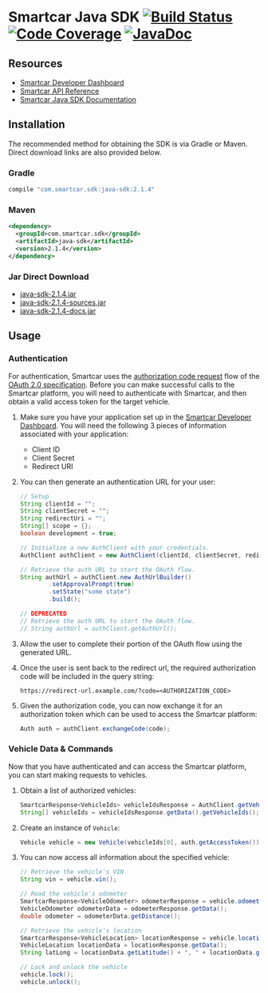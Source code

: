 # Smartcar Java SDK [![Build Status][ci-image]][ci-url] [![Code Coverage][coverage-image]][coverage-url] [![JavaDoc][javadoc-image]][javadoc-url]

## Resources
 * [Smartcar Developer Dashboard][smartcar-developer]
 * [Smartcar API Reference][smartcar-docs-api]
 * [Smartcar Java SDK Documentation][smartcar-sdk-javadoc]

## Installation
The recommended method for obtaining the SDK is via Gradle or Maven. Direct
download links are also provided below.

### Gradle
```groovy
compile "com.smartcar.sdk:java-sdk:2.1.4"
```

### Maven
```xml
<dependency>
  <groupId>com.smartcar.sdk</groupId>
  <artifactId>java-sdk</artifactId>
  <version>2.1.4</version>
</dependency>
```

### Jar Direct Download
* [java-sdk-2.1.4.jar](https://bintray.com/smartcar/library/download_file?file_path=com%2Fsmartcar%2Fsdk%2Fjava-sdk%2F2.1.4%2Fjava-sdk-2.1.4.jar)
* [java-sdk-2.1.4-sources.jar](https://bintray.com/smartcar/library/download_file?file_path=com%2Fsmartcar%2Fsdk%2Fjava-sdk%2F2.1.4%2Fjava-sdk-2.1.4-sources.jar)
* [java-sdk-2.1.4-docs.jar](https://bintray.com/smartcar/library/download_file?file_path=com%2Fsmartcar%2Fsdk%2Fjava-sdk%2F2.1.4%2Fjava-sdk-2.1.4-docs.jar)


## Usage

### Authentication
For authentication, Smartcar uses the [authorization code request][1] flow of
the [OAuth 2.0 specification][2]. Before you can make successful calls to the
Smartcar platform, you will need to authenticate with Smartcar, and then obtain
a valid access token for the target vehicle.



1.  Make sure you have your application set up in the
    [Smartcar Developer Dashboard][smartcar-developer]. You will need the following 3 pieces of
    information associated with your application:
    * Client ID
    * Client Secret
    * Redirect URI
2.  You can then generate an authentication URL for your user:

    ```java
    // Setup
    String clientId = "";
    String clientSecret = "";
    String redirectUri = "";
    String[] scope = {};
    boolean development = true;

    // Initialize a new AuthClient with your credentials.
    AuthClient authClient = new AuthClient(clientId, clientSecret, redirectUri, scope, development);

    // Retrieve the auth URL to start the OAuth flow.
    String authUrl = authClient.new AuthUrlBuilder()
            .setApprovalPrompt(true)
            .setState("some state")
            .build();

    // DEPRECATED
    // Retrieve the auth URL to start the OAuth flow.
    // String authUrl = authClient.getAuthUrl();
    ```

3.  Allow the user to complete their portion of the OAuth flow using the
    generated URL.

4.  Once the user is sent back to the redirect url, the required
    authorization code will be included in the query string:

    `https://redirect-url.example.com/?code=<AUTHORIZATION_CODE>`

5.  Given the authorization code, you can now exchange it for an authorization
    token which can be used to access the Smartcar platform:

    ```java
    Auth auth = authClient.exchangeCode(code);
    ```

### Vehicle Data & Commands
Now that you have authenticated and can access the Smartcar platform, you can
start making requests to vehicles.

1.  Obtain a list of authorized vehicles:

    ```java
    SmartcarResponse<VehicleIds> vehicleIdsResponse = AuthClient.getVehicleIds(auth.getAccessToken());
    String[] vehicleIds = vehicleIdsResponse.getData().getVehicleIds();
    ```

2.  Create an instance of `Vehicle`:

    ```java
    Vehicle vehicle = new Vehicle(vehicleIds[0], auth.getAccessToken());
    ```

3.  You can now access all information about the specified vehicle:

    ```java
    // Retrieve the vehicle's VIN
    String vin = vehicle.vin();

    // Read the vehicle's odometer
    SmartcarResponse<VehicleOdometer> odometerResponse = vehicle.odometer();
    VehicleOdometer odometerData = odometerResponse.getData();
    double odometer = odometerData.getDistance();

    // Retrieve the vehicle's location
    SmartcarResponse<VehicleLocation> locationResponse = vehicle.location();
    VehicleLocation locationData = locationResponse.getData();
    String latLong = locationData.getLatitude() + ", " + locationData.getLongitude();

    // Lock and unlock the vehicle
    vehicle.lock();
    vehicle.unlock();
    ```

[1]: https://tools.ietf.org/html/rfc6749#section-1.3.1
[2]: https://tools.ietf.org/html/rfc6749

[smartcar-developer]: https://developer.smartcar.com
[smartcar-docs-api]: https://smartcar.com/docs
[smartcar-sdk-javadoc]: https://smartcar.github.io/java-sdk

[ci-image]: https://travis-ci.com/smartcar/java-sdk.svg?token=jMbuVtXPGeJMPdsn7RQ5&branch=master
[ci-url]: https://travis-ci.com/smartcar/java-sdk
[coverage-image]: https://codecov.io/gh/smartcar/java-sdk/branch/master/graph/badge.svg?token=nZAITx7w3X
[coverage-url]: https://codecov.io/gh/smartcar/java-sdk
[javadoc-image]: https://img.shields.io/badge/javadoc-2.1.4-brightgreen.svg
[javadoc-url]: https://smartcar.github.io/java-sdk
